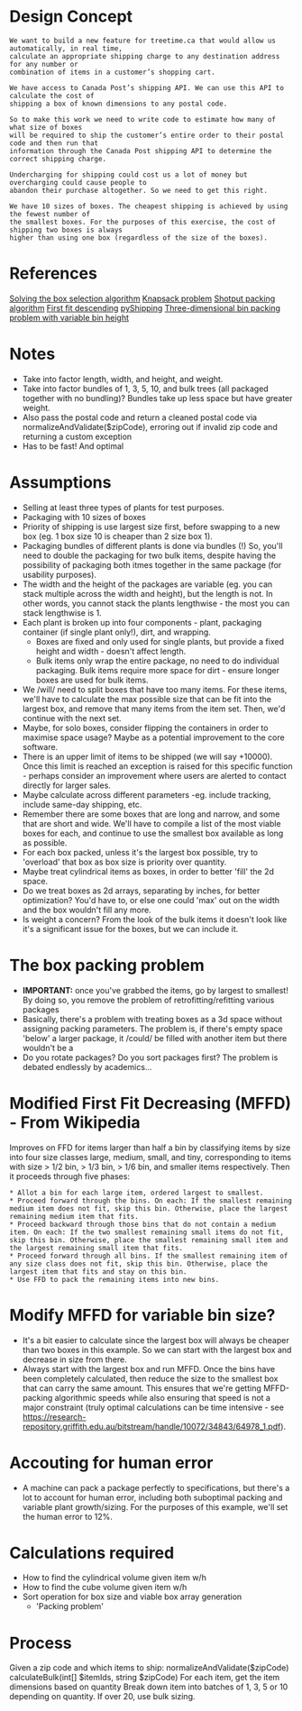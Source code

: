 # Design Concept 

    We want to build a new feature for treetime.ca that would allow us automatically, in real time,
    calculate an appropriate shipping charge to any destination address for any number or
    combination of items in a customer’s shopping cart.

    We have access to Canada Post’s shipping API. We can use this API to calculate the cost of
    shipping a box of known dimensions to any postal code.

    So to make this work we need to write code to estimate how many of what size of boxes
    will be required to ship the customer’s entire order to their postal code and then run that
    information through the Canada Post shipping API to determine the correct shipping charge.

    Undercharging for shipping could cost us a lot of money but overcharging could cause people to
    abandon their purchase altogether. So we need to get this right.

    We have 10 sizes of boxes. The cheapest shipping is achieved by using the fewest number of
    the smallest boxes. For the purposes of this exercise, the cost of shipping two boxes is always
    higher than using one box (regardless of the size of the boxes).

# References
[Solving the box selection algorithm](https://medium.com/the-chain/solving-the-box-selection-algorithm-8695df087a4)
[Knapsack problem](https://en.wikipedia.org/wiki/Knapsack_problem)
[Shotput packing algorithm](https://medium.com/the-chain/efficiency-of-the-shotput-packing-algorithm-a690e914d49c)
[First fit descending](https://en.wikipedia.org/wiki/Bin_packing_problem)
[pyShipping](https://github.com/hudora/pyShipping/tree/master/pyshipping)
[Three-dimensional bin packing problem with variable bin height](https://research-repository.griffith.edu.au/bitstream/handle/10072/34843/64978_1.pdf)

# Notes
* Take into factor length, width, and height, and weight.
* Take into factor bundles of 1, 3, 5, 10, and bulk trees (all packaged together with no bundling)? Bundles take up less space but have greater weight.
* Also pass the postal code and return a cleaned postal code via normalizeAndValidate($zipCode), erroring out if invalid zip code and returning a custom exception
* Has to be fast! And optimal

# Assumptions
* Selling at least three types of plants for test purposes.
* Packaging with 10 sizes of boxes
* Priority of shipping is use largest size first, before swapping to a new box (eg. 1 box size 10 is cheaper than 2 size box 1). 
* Packaging bundles of different plants is done via bundles (!) So, you'll need to double the packaging for two bulk items, despite having the possibility of packaging both itmes together in the same package (for usability purposes).
* The width and the height of the packages are variable (eg. you can stack multiple across the width and height), but the length is not. In other words, you cannot stack the plants lengthwise - the most you can stack lengthwise is 1.
* Each plant is broken up into four components - plant, packaging container (if single plant only!), dirt, and wrapping.
  * Boxes are fixed and only used for single plants, but provide a fixed height and width - doesn't affect length.
  * Bulk items only wrap the entire package, no need to do individual packaging. Bulk items require more space for dirt - ensure longer boxes are used for bulk items.
* We /will/ need to split boxes that have too many items. For these items, we'll have to calculate the max possible size that can be fit into the largest box, and remove that many items from the item set. Then, we'd continue with the next set.
* Maybe, for solo boxes, consider flipping the containers in order to maximise space usage? Maybe as a potential improvement to the core software.
* There is an upper limit of items to be shipped (we will say +10000). Once this limit is reached an exception is raised for this specific function - perhaps consider an improvement where users are alerted to contact directly for larger sales.
* Maybe calculate across different parameters -eg. include tracking, include same-day shipping, etc.
* Remember there are some boxes that are long and narrow, and some that are short and wide. We'll have to compile a list of the most viable boxes for each, and continue to use the smallest box available as long as possible.
* For each box packed, unless it's the largest box possible, try to 'overload' that box as box size is priority over quantity.
* Maybe treat cylindrical items as boxes, in order to better 'fill' the 2d space. 
* Do we treat boxes as 2d arrays, separating by inches, for better optimization? You'd have to, or else one could 'max' out on the width and the box wouldn't fill any more.
* Is weight a concern? From the look of the bulk items it doesn't look like it's a significant issue for the boxes, but we can include it.

# The box packing problem
* **IMPORTANT:** once you've grabbed the items, go by largest to smallest! By doing so, you remove the problem of retrofitting/refitting various packages 
* Basically, there's a problem with treating boxes as a 3d space without assigning packing parameters. The problem is, if there's empty space 'below' a larger package, it /could/ be filled with another item but there wouldn't be a 
* Do you rotate packages? Do you sort packages first? The problem is debated endlessly by academics...

# Modified First Fit Decreasing (MFFD) - From Wikipedia
Improves on FFD for items larger than half a bin by classifying items by size into four size classes large, medium, small, and tiny, corresponding to items with size > 1/2 bin, > 1/3 bin, > 1/6 bin, and smaller items respectively. Then it proceeds through five phases:

    * Allot a bin for each large item, ordered largest to smallest.
    * Proceed forward through the bins. On each: If the smallest remaining medium item does not fit, skip this bin. Otherwise, place the largest remaining medium item that fits.
    * Proceed backward through those bins that do not contain a medium item. On each: If the two smallest remaining small items do not fit, skip this bin. Otherwise, place the smallest remaining small item and the largest remaining small item that fits.
    * Proceed forward through all bins. If the smallest remaining item of any size class does not fit, skip this bin. Otherwise, place the largest item that fits and stay on this bin.
    * Use FFD to pack the remaining items into new bins.

# Modify MFFD for variable bin size?
* It's a bit easier to calculate since the largest box will always be cheaper than two boxes in this example. So we can start with the largest box and decrease in size from there.
* Always start with the largest box and run MFFD. Once the bins have been completely calculated, then reduce the size to the smallest box that can carry the same amount. This ensures that we're getting MFFD-packing algorithmic speeds while also ensuring that speed is not a major constraint (truly optimal calculations can be time intensive - see https://research-repository.griffith.edu.au/bitstream/handle/10072/34843/64978_1.pdf).

# Accouting for human error
* A machine can pack a package perfectly to specifications, but there's a lot to account for human error, including both suboptimal packing and variable plant growth/sizing. For the purposes of this example, we'll set the human error to 12%.

# Calculations required
* How to find the cylindrical volume given item w/h
* How to find the cube volume given item w/h
* Sort operation for box size and viable box array generation
  * 'Packing problem'

# Process
Given a zip code and which items to ship:
normalizeAndValidate($zipCode)
calculateBulk(int[] $itemIds, string $zipCode)
For each item, get the item dimensions based on quantity
Break down item into batches of 1, 3, 5 or 10 depending on quantity. If over 20, use bulk sizing. 
